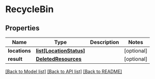 # RecycleBin

## Properties
Name | Type | Description | Notes
------------ | ------------- | ------------- | -------------
**locations** | [**list[LocationStatus]**](LocationStatus.md) |  | [optional] 
**result** | [**DeletedResources**](DeletedResources.md) |  | [optional] 

[[Back to Model list]](../README.md#documentation-for-models) [[Back to API list]](../README.md#documentation-for-api-endpoints) [[Back to README]](../README.md)


